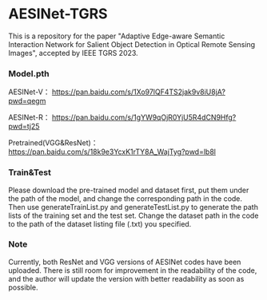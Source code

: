 # AESINet-TGRS
This is a repository for the paper "Adaptive Edge-aware Semantic Interaction Network for Salient Object Detection in Optical Remote Sensing Images", accepted by IEEE TGRS 2023.

### Model.pth

AESINet-V： 
https://pan.baidu.com/s/1Xo97lQF4TS2jak9v8iU8jA?pwd=qegm 

AESINet-R：
https://pan.baidu.com/s/1gYW9qOjR0YjU5R4dCN9Hfg?pwd=tj25 

Pretrained(VGG&ResNet)：
https://pan.baidu.com/s/18k9e3YcxK1rTY8A_WajTyg?pwd=lb8l 

### Train&Test
Please download the pre-trained model and dataset first, put them under the path of the model, and change the corresponding path in the code.
Then use generateTrainList.py and generateTestList.py to generate the path lists of the training set and the test set.
Change the dataset path in the code to the path of the dataset listing file (.txt) you specified.

### Note
Currently, both ResNet and VGG versions of AESINet codes have been uploaded.
There is still room for improvement in the readability of the code, and the author will update the version with better readability as soon as possible.



